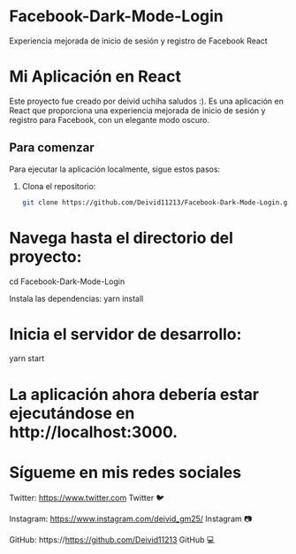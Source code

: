 # Facebook-Dark-Mode-Login
Experiencia mejorada de inicio de sesión y registro de Facebook React

# Mi Aplicación en React

Este proyecto fue creado por deivid uchiha saludos :). Es una aplicación en React que proporciona una experiencia mejorada de inicio de sesión y registro para Facebook, con un elegante modo oscuro.

## Para comenzar

Para ejecutar la aplicación localmente, sigue estos pasos:

1. Clona el repositorio:

   ```bash
   git clone https://github.com/Deivid11213/Facebook-Dark-Mode-Login.git

# Navega hasta el directorio del proyecto:
cd Facebook-Dark-Mode-Login

Instala las dependencias:
yarn install

# Inicia el servidor de desarrollo:
yarn start

# La aplicación ahora debería estar ejecutándose en http://localhost:3000.

# Sígueme en mis redes sociales
Twitter: https://www.twitter.com Twitter 🐦

Instagram: https://www.instagram.com/deivid_gm25/ Instagram 📷

GitHub: https://https://github.com/Deivid11213 GitHub 💻


